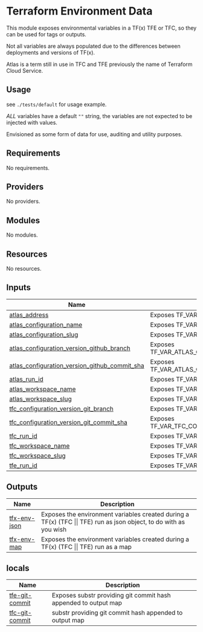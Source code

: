 # Terraform Environment Data

This module exposes environmental variables in a TF(x) TFE or TFC, so they can be used for tags or outputs.

Not all variables are always populated due to the differences between deployments and versions of TF(x).

Atlas is a term still in use in TFC and TFE previously the name of Terraform Cloud Service.

## Usage
see `./tests/default` for usage example.

*ALL* variables have a default `""` string, the variables are not expected to be injected with values.

Envisioned as some form of data for use, auditing and utility purposes.

<!-- BEGIN_TF_DOCS -->
## Requirements

No requirements.

## Providers

No providers.

## Modules

No modules.

## Resources

No resources.

## Inputs

| Name | Description | Type | Default | Required |
|------|-------------|------|---------|:--------:|
| <a name="input_atlas_address"></a> [atlas\_address](#input\_atlas\_address) | Exposes TF\_VAR\_ATLAS\_ADDRESS=https://app.terraform.io | `string` | `""` | no |
| <a name="input_atlas_configuration_name"></a> [atlas\_configuration\_name](#input\_atlas\_configuration\_name) | Exposes TF\_VAR\_ATLAS\_CONFIGURATION\_NAME=<workspace name> | `string` | `""` | no |
| <a name="input_atlas_configuration_slug"></a> [atlas\_configuration\_slug](#input\_atlas\_configuration\_slug) | Exposes TF\_VAR\_ATLAS\_CONFIGURATION\_SLUG=<organization>/<workspace> | `string` | `""` | no |
| <a name="input_atlas_configuration_version_github_branch"></a> [atlas\_configuration\_version\_github\_branch](#input\_atlas\_configuration\_version\_github\_branch) | Exposes  TF\_VAR\_ATLAS\_CONFIGURATION\_VERSION\_GITHUB\_BRANCH=<branch> | `string` | `""` | no |
| <a name="input_atlas_configuration_version_github_commit_sha"></a> [atlas\_configuration\_version\_github\_commit\_sha](#input\_atlas\_configuration\_version\_github\_commit\_sha) | Exposes TF\_VAR\_ATLAS\_CONFIGURATION\_VERSION\_GITHUB\_COMMIT\_SHA=<sha> | `string` | `""` | no |
| <a name="input_atlas_run_id"></a> [atlas\_run\_id](#input\_atlas\_run\_id) | Exposes TF\_VAR\_ATLAS\_RUN\_ID=run-<id> | `string` | `""` | no |
| <a name="input_atlas_workspace_name"></a> [atlas\_workspace\_name](#input\_atlas\_workspace\_name) | Exposes  TF\_VAR\_ATLAS\_WORKSPACE\_NAME=<workspace> | `string` | `""` | no |
| <a name="input_atlas_workspace_slug"></a> [atlas\_workspace\_slug](#input\_atlas\_workspace\_slug) | Exposes   TF\_VAR\_ATLAS\_WORKSPACE\_SLUG=<organization>/<workspace> | `string` | `""` | no |
| <a name="input_tfc_configuration_version_git_branch"></a> [tfc\_configuration\_version\_git\_branch](#input\_tfc\_configuration\_version\_git\_branch) | Exposes TF\_VAR\_TFC\_CONFIGURATION\_VERSION\_GIT\_BRANCH=<branch> | `string` | `""` | no |
| <a name="input_tfc_configuration_version_git_commit_sha"></a> [tfc\_configuration\_version\_git\_commit\_sha](#input\_tfc\_configuration\_version\_git\_commit\_sha) | Exposes  TF\_VAR\_TFC\_CONFIGURATION\_VERSION\_GIT\_COMMIT\_SHA=<sha> | `string` | `""` | no |
| <a name="input_tfc_run_id"></a> [tfc\_run\_id](#input\_tfc\_run\_id) | Exposes TF\_VAR\_TFC\_RUN\_ID=run-<id> | `string` | `""` | no |
| <a name="input_tfc_workspace_name"></a> [tfc\_workspace\_name](#input\_tfc\_workspace\_name) | Exposes TF\_VAR\_TFC\_WORKSPACE\_NAME =<workspace> | `string` | `""` | no |
| <a name="input_tfc_workspace_slug"></a> [tfc\_workspace\_slug](#input\_tfc\_workspace\_slug) | Exposes TF\_VAR\_TFC\_WORKSPACE\_SLUG = <organization>/<workspace> | `string` | `""` | no |
| <a name="input_tfe_run_id"></a> [tfe\_run\_id](#input\_tfe\_run\_id) | Exposes TF\_VAR\_TFE\_RUN\_ID = run-<id> | `string` | `""` | no |

## Outputs

| Name | Description |
|------|-------------|
| <a name="output_tfx-env-json"></a> [tfx-env-json](#output\_tfx-env-json) | Exposes the environment variables created during a TF(x) (TFC \|\| TFE) run as json object, to do with as you wish |
| <a name="output_tfx-env-map"></a> [tfx-env-map](#output\_tfx-env-map) | Exposes the environment variables created during a TF(x) (TFC \|\| TFE) run as a map |
<!-- END_TF_DOCS -->

## locals

| Name | Description |
|------|-------------|
| <a name="local_tfe-git-commit"></a> [tfe-git-commit](#local\_tfe-git-commit) | Exposes substr providing git commit hash appended to output map|
| <a name="output_tfc_git_commit"></a> [tfc-git-commit](#output\_tfc_git_commit) | substr providing git commit hash appended to output map|

